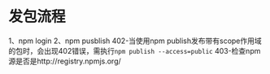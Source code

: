 # 发包流程
1、npm login
2、npm pusblish
402-当使用npm publish发布带有scope作用域的包时，会出现402错误，需执行`npm publish --access=public`
403-检查npm源是否是http://registry.npmjs.org/

